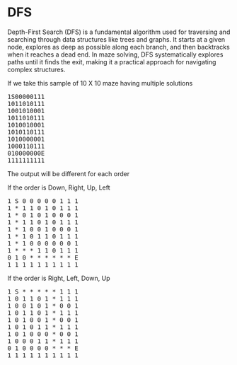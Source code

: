 # DFS
Depth-First Search (DFS) is a fundamental algorithm used for traversing and searching through data structures like trees and graphs. It starts at a given node, explores as deep as possible along each branch, and then backtracks when it reaches a dead end. In maze solving, DFS systematically explores paths until it finds the exit, making it a practical approach for navigating complex structures.

If we take this sample of 10 X 10 maze having multiple solutions
<pre>
1S00000111
1011010111
1001010001
1011010111
1010010001
1010110111
1010000001
1000110111
010000000E
1111111111
</pre>

The output will be different for each order 

If the order is Down, Right, Up, Left

<pre>
1 S 0 0 0 0 0 1 1 1 
1 * 1 1 0 1 0 1 1 1 
1 * 0 1 0 1 0 0 0 1 
1 * 1 1 0 1 0 1 1 1 
1 * 1 0 0 1 0 0 0 1 
1 * 1 0 1 1 0 1 1 1 
1 * 1 0 0 0 0 0 0 1 
1 * * * 1 1 0 1 1 1 
0 1 0 * * * * * * E 
1 1 1 1 1 1 1 1 1 1 
</pre>

If the order is Right, Left, Down, Up

<pre>
1 S * * * * * 1 1 1 
1 0 1 1 0 1 * 1 1 1 
1 0 0 1 0 1 * 0 0 1 
1 0 1 1 0 1 * 1 1 1 
1 0 1 0 0 1 * 0 0 1 
1 0 1 0 1 1 * 1 1 1 
1 0 1 0 0 0 * 0 0 1 
1 0 0 0 1 1 * 1 1 1 
0 1 0 0 0 0 * * * E 
1 1 1 1 1 1 1 1 1 1 
</pre>

